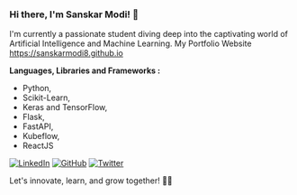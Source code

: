 <!--
**sanskarmodi8/sanskarmodi8** is a ✨ _special_ ✨ repository because its `README.md` (this file) appears on your GitHub profile.

Here are some ideas to get you started:

- 🔭 I’m currently working on ...
- 🌱 I’m currently learning ...
- 👯 I’m looking to collaborate on ...
- 🤔 I’m looking for help with ...
- 💬 Ask me about ...
- 📫 How to reach me: ...
- 😄 Pronouns: ...
- ⚡ Fun fact: ...
-->
### Hi there, I'm Sanskar Modi! 👋

I'm currently a passionate student diving deep into the captivating world of Artificial Intelligence and Machine Learning.
My Portfolio Website https://sanskarmodi8.github.io

**Languages, Libraries and Frameworks :**
- Python,
- Scikit-Learn,
- Keras and TensorFlow,
- Flask,
- FastAPI,
- Kubeflow,
- ReactJS

[![LinkedIn](https://img.shields.io/badge/-LinkedIn-blue?style=flat-square&logo=LinkedIn&logoColor=white&link=https://www.linkedin.com/in/sanskar-modi/)](https://www.linkedin.com/in/sanskar-modi-ba53a2267/)
[![GitHub](https://img.shields.io/badge/-GitHub-black?style=flat-square&logo=GitHub&logoColor=white&link=https://github.com/YourGitHubUsername)](https://github.com/sanskarmodi8)
[![Twitter](https://img.shields.io/badge/-Twitter-blue?style=flat-square&logo=Twitter&logoColor=white&link=https://twitter.com/YourTwitterHandle)](https://twitter.com/sanskar_modi8)


Let's innovate, learn, and grow together! 🚀✨
